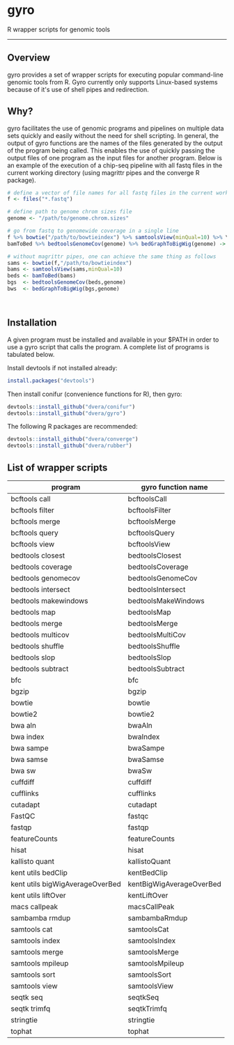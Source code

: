 # **gyro**

R wrapper scripts for genomic tools

---

## Overview

gyro provides a set of wrapper scripts for executing popular command-line genomic tools from R. Gyro currently only supports Linux-based systems because of it's use of shell pipes and redirection.

## Why?

gyro facilitates the use of genomic programs and pipelines on multiple data sets quickly and easily without the need for shell scripting. In general, the output of gyro functions are the names of the files generated by the output of the program being called. This enables the use of quickly passing the output files of one program as the input files for another program. Below is an example of the execution of a chip-seq pipeline with all fastq files in the current working directory (using magrittr pipes and the converge R package).

```R
# define a vector of file names for all fastq files in the current working directory
f <- files("*.fastq")

# define path to genome chrom sizes file
genome <- "/path/to/genome.chrom.sizes"

# go from fastq to genomewide coverage in a single line
f %>% bowtie("/path/to/bowtieindex") %>% samtoolsView(minQual=10) %>% \
bamToBed %>% bedtoolsGenomeCov(genome) %>% bedGraphToBigWig(genome) -> bigWigs

# without magrittr pipes, one can achieve the same thing as follows
sams <- bowtie(f,"/path/to/bowtieindex")
bams <- samtoolsView(sams,minQual=10)
beds <- bamToBed(bams)
bgs  <- bedtoolsGenomeCov(beds,genome)
bws  <- bedGraphToBigWig(bgs,genome)




```

## Installation

A given program must be installed and available in your $PATH in order to use a gyro script that calls the program. A complete list of programs is tabulated below.

Install devtools if not installed already:
```R
install.packages("devtools")
```

Then install conifur (convenience functions for R), then gyro:
```R
devtools::install_github("dvera/conifur")
devtools::install_github("dvera/gyro")
```

The following R packages are recommended:
```R
devtools::install_github("dvera/converge")
devtools::install_github("dvera/rubber")
```

## List of wrapper scripts

|program                  | gyro function name  |
|-------------------------|---------------------|
|bcftools call            | bcftoolsCall        |
|bcftools filter          | bcftoolsFilter      |
|bcftools merge           | bcftoolsMerge       |
|bcftools query           | bcftoolsQuery       |
|bcftools view            | bcftoolsView        |
|bedtools closest         | bedtoolsClosest     |
|bedtools coverage        | bedtoolsCoverage    |
|bedtools genomecov       | bedtoolsGenomeCov   |
|bedtools intersect       | bedtoolsIntersect   |
|bedtools makewindows     | bedtoolsMakeWindows |
|bedtools map             | bedtoolsMap         |
|bedtools merge           | bedtoolsMerge       |
|bedtools multicov        | bedtoolsMultiCov    |
|bedtools shuffle         | bedtoolsShuffle     |
|bedtools slop            | bedtoolsSlop        |
|bedtools subtract        | bedtoolsSubtract    |
|bfc                      | bfc                 |
|bgzip                    | bgzip               |
|bowtie                   | bowtie              |
|bowtie2                  | bowtie2             |
|bwa aln                  | bwaAln              |
|bwa index                | bwaIndex            |
|bwa sampe                | bwaSampe            |
|bwa samse                | bwaSamse            |
|bwa sw                   | bwaSw               |
|cuffdiff                 | cuffdiff            |
|cufflinks                | cufflinks           |
|cutadapt                 | cutadapt            |
|FastQC                   | fastqc              |
|fastqp                   | fastqp              |
|featureCounts            | featureCounts       |
|hisat                    | hisat               |
|kallisto quant           | kallistoQuant       |
|kent utils bedClip       | kentBedClip         |
|kent utils bigWigAverageOverBed | kentBigWigAverageOverBed |
|kent utils liftOver      | kentLiftOver        |
|macs callpeak            | macsCallPeak        |
|sambamba rmdup           | sambambaRmdup       |
|samtools cat             | samtoolsCat         |
|samtools index           | samtoolsIndex       |
|samtools merge           | samtoolsMerge       |
|samtools mpileup         | samtoolsMpileup     |
|samtools sort            | samtoolsSort        |
|samtools view            | samtoolsView        |
|seqtk seq                | seqtkSeq            |
|seqtk trimfq             | seqtkTrimfq         |
|stringtie                | stringtie           |
|tophat                   | tophat              |

